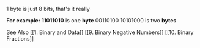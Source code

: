 1 byte is just 8 bits, that's it really

**For example:**
**11011010** is one **byte**
00110100 10101000 is two **bytes**

See Also
[[1. Binary and Data]]
[[9. Binary Negative Numbers]]
[[10. Binary Fractions]]